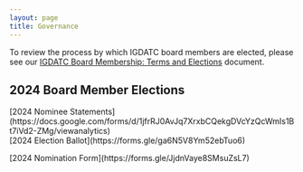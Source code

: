 ```yaml
---
layout: page
title: Governance
---
```


To review the process by which IGDATC board members are elected, please see our [IGDATC Board Membership: Terms and Elections](https://docs.google.com/document/d/1oFttRIit4bF55lbySJKh0uOc6W2oemJyteh3lKCw9g4/edit?usp=sharing) document.

<h2>2024 Board Member Elections</h2>
<p>
[2024 Nominee Statements](https://docs.google.com/forms/d/1jfrRJ0AvJq7XrxbCQekgDVcYzQcWmIs1Bt7iVd2-ZMg/viewanalytics)<br/>
[2024 Election Ballot](https://forms.gle/ga6N5V8Ym52ebTuo6)
</p>
<p>
[2024 Nomination Form](https://forms.gle/JjdnVaye8SMsuZsL7)
</p>
